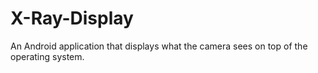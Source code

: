 X-Ray-Display
=============

An Android application that displays what the camera sees on top of the operating system.
